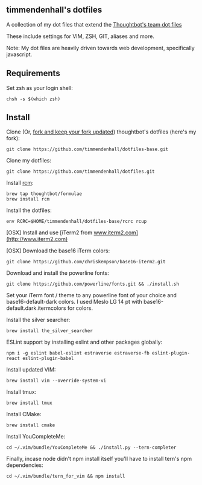 timmendenhall's dotfiles
------------------------

A collection of my dot files that extend the [Thoughtbot's team dot files](https://github.com/thoughtbot/dotfiles)

These include settings for VIM, ZSH, GIT, aliases and more.

Note: My dot files are heavily driven towards web development, specifically javascript.

Requirements
------------

Set zsh as your login shell:

    chsh -s $(which zsh)

Install
-------

Clone (Or, [fork and keep your fork updated](http://robots.thoughtbot.com/keeping-a-github-fork-updated)) thoughtbot's dotfiles (here's my fork):

    git clone https://github.com/timmendenhall/dotfiles-base.git

Clone my dotfiles:

    git clone https://github.com/timmendenhall/dotfiles.git

Install [rcm](https://github.com/thoughtbot/rcm):

    brew tap thoughtbot/formulae
    brew install rcm

Install the dotfiles:

    env RCRC=$HOME/timmendenhall/dotfiles-base/rcrc rcup

[OSX] Install and use [iTerm2 from www.iterm2.com](http://www.iterm2.com)

[OSX] Download the base16 iTerm colors:

    git clone https://github.com/chriskempson/base16-iterm2.git

Download and install the powerline fonts:

    git clone https://github.com/powerline/fonts.git && ./install.sh

Set your iTerm font / theme to any powerline font of your choice and base16-default-dark colors.  I used Meslo LG 14 pt with base16-default.dark.itermcolors for colors.

Install the silver searcher:

    brew install the_silver_searcher

ESLint support by installing eslint and other packages globally:

    npm i -g eslint babel-eslint estraverse estraverse-fb eslint-plugin-react eslint-plugin-babel

Install updated VIM:

    brew install vim --override-system-vi

Install tmux:

    brew install tmux

Install CMake:

    brew install cmake

Install YouCompleteMe:

    cd ~/.vim/bundle/YouCompleteMe && ./install.py --tern-completer

Finally, incase node didn't npm install itself you'll have to install tern's npm dependencies:

    cd ~/.vim/bundle/tern_for_vim && npm install
